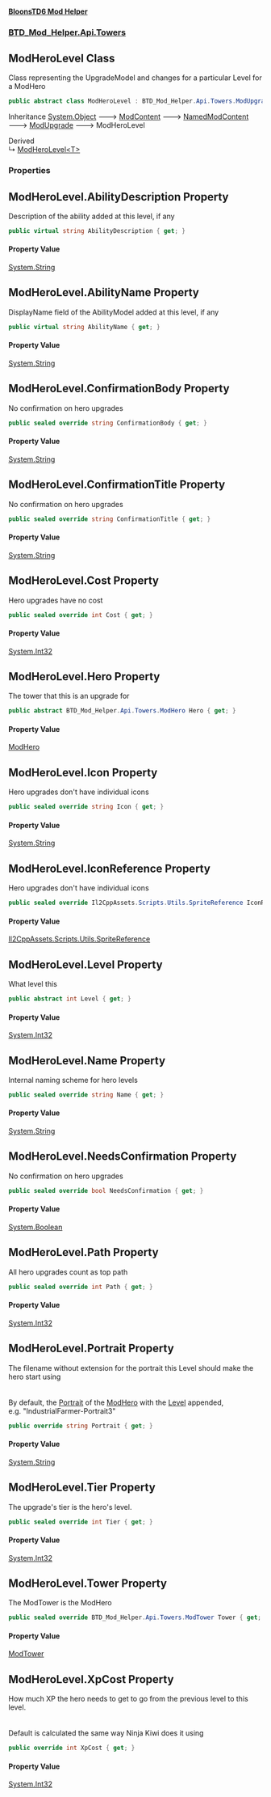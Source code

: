 #### [BloonsTD6 Mod Helper](README.md 'README')
### [BTD_Mod_Helper.Api.Towers](README.md#BTD_Mod_Helper.Api.Towers 'BTD_Mod_Helper.Api.Towers')

## ModHeroLevel Class

Class representing the UpgradeModel and changes for a particular Level for a ModHero

```csharp
public abstract class ModHeroLevel : BTD_Mod_Helper.Api.Towers.ModUpgrade
```

Inheritance [System.Object](https://docs.microsoft.com/en-us/dotnet/api/System.Object 'System.Object') &#129106; [ModContent](BTD_Mod_Helper.Api.ModContent.md 'BTD_Mod_Helper.Api.ModContent') &#129106; [NamedModContent](BTD_Mod_Helper.Api.NamedModContent.md 'BTD_Mod_Helper.Api.NamedModContent') &#129106; [ModUpgrade](BTD_Mod_Helper.Api.Towers.ModUpgrade.md 'BTD_Mod_Helper.Api.Towers.ModUpgrade') &#129106; ModHeroLevel

Derived  
&#8627; [ModHeroLevel&lt;T&gt;](BTD_Mod_Helper.Api.Towers.ModHeroLevel_T_.md 'BTD_Mod_Helper.Api.Towers.ModHeroLevel<T>')
### Properties

<a name='BTD_Mod_Helper.Api.Towers.ModHeroLevel.AbilityDescription'></a>

## ModHeroLevel.AbilityDescription Property

Description of the ability added at this level, if any

```csharp
public virtual string AbilityDescription { get; }
```

#### Property Value
[System.String](https://docs.microsoft.com/en-us/dotnet/api/System.String 'System.String')

<a name='BTD_Mod_Helper.Api.Towers.ModHeroLevel.AbilityName'></a>

## ModHeroLevel.AbilityName Property

DisplayName field of the AbilityModel added at this level, if any

```csharp
public virtual string AbilityName { get; }
```

#### Property Value
[System.String](https://docs.microsoft.com/en-us/dotnet/api/System.String 'System.String')

<a name='BTD_Mod_Helper.Api.Towers.ModHeroLevel.ConfirmationBody'></a>

## ModHeroLevel.ConfirmationBody Property

No confirmation on hero upgrades

```csharp
public sealed override string ConfirmationBody { get; }
```

#### Property Value
[System.String](https://docs.microsoft.com/en-us/dotnet/api/System.String 'System.String')

<a name='BTD_Mod_Helper.Api.Towers.ModHeroLevel.ConfirmationTitle'></a>

## ModHeroLevel.ConfirmationTitle Property

No confirmation on hero upgrades

```csharp
public sealed override string ConfirmationTitle { get; }
```

#### Property Value
[System.String](https://docs.microsoft.com/en-us/dotnet/api/System.String 'System.String')

<a name='BTD_Mod_Helper.Api.Towers.ModHeroLevel.Cost'></a>

## ModHeroLevel.Cost Property

Hero upgrades have no cost

```csharp
public sealed override int Cost { get; }
```

#### Property Value
[System.Int32](https://docs.microsoft.com/en-us/dotnet/api/System.Int32 'System.Int32')

<a name='BTD_Mod_Helper.Api.Towers.ModHeroLevel.Hero'></a>

## ModHeroLevel.Hero Property

The tower that this is an upgrade for

```csharp
public abstract BTD_Mod_Helper.Api.Towers.ModHero Hero { get; }
```

#### Property Value
[ModHero](BTD_Mod_Helper.Api.Towers.ModHero.md 'BTD_Mod_Helper.Api.Towers.ModHero')

<a name='BTD_Mod_Helper.Api.Towers.ModHeroLevel.Icon'></a>

## ModHeroLevel.Icon Property

Hero upgrades don't have individual icons

```csharp
public sealed override string Icon { get; }
```

#### Property Value
[System.String](https://docs.microsoft.com/en-us/dotnet/api/System.String 'System.String')

<a name='BTD_Mod_Helper.Api.Towers.ModHeroLevel.IconReference'></a>

## ModHeroLevel.IconReference Property

Hero upgrades don't have individual icons

```csharp
public sealed override Il2CppAssets.Scripts.Utils.SpriteReference IconReference { get; }
```

#### Property Value
[Il2CppAssets.Scripts.Utils.SpriteReference](https://docs.microsoft.com/en-us/dotnet/api/Il2CppAssets.Scripts.Utils.SpriteReference 'Il2CppAssets.Scripts.Utils.SpriteReference')

<a name='BTD_Mod_Helper.Api.Towers.ModHeroLevel.Level'></a>

## ModHeroLevel.Level Property

What level this

```csharp
public abstract int Level { get; }
```

#### Property Value
[System.Int32](https://docs.microsoft.com/en-us/dotnet/api/System.Int32 'System.Int32')

<a name='BTD_Mod_Helper.Api.Towers.ModHeroLevel.Name'></a>

## ModHeroLevel.Name Property

Internal naming scheme for hero levels

```csharp
public sealed override string Name { get; }
```

#### Property Value
[System.String](https://docs.microsoft.com/en-us/dotnet/api/System.String 'System.String')

<a name='BTD_Mod_Helper.Api.Towers.ModHeroLevel.NeedsConfirmation'></a>

## ModHeroLevel.NeedsConfirmation Property

No confirmation on hero upgrades

```csharp
public sealed override bool NeedsConfirmation { get; }
```

#### Property Value
[System.Boolean](https://docs.microsoft.com/en-us/dotnet/api/System.Boolean 'System.Boolean')

<a name='BTD_Mod_Helper.Api.Towers.ModHeroLevel.Path'></a>

## ModHeroLevel.Path Property

All hero upgrades count as top path

```csharp
public sealed override int Path { get; }
```

#### Property Value
[System.Int32](https://docs.microsoft.com/en-us/dotnet/api/System.Int32 'System.Int32')

<a name='BTD_Mod_Helper.Api.Towers.ModHeroLevel.Portrait'></a>

## ModHeroLevel.Portrait Property

The filename without extension for the portrait this Level should make the hero start using  
<br/>  
By default, the [Portrait](BTD_Mod_Helper.Api.Towers.ModTower.md#BTD_Mod_Helper.Api.Towers.ModTower.Portrait 'BTD_Mod_Helper.Api.Towers.ModTower.Portrait') of the [ModHero](BTD_Mod_Helper.Api.Towers.ModHero.md 'BTD_Mod_Helper.Api.Towers.ModHero') with the [Level](BTD_Mod_Helper.Api.Towers.ModHeroLevel.md#BTD_Mod_Helper.Api.Towers.ModHeroLevel.Level 'BTD_Mod_Helper.Api.Towers.ModHeroLevel.Level') appended,  
e.g. "IndustrialFarmer-Portrait3"

```csharp
public override string Portrait { get; }
```

#### Property Value
[System.String](https://docs.microsoft.com/en-us/dotnet/api/System.String 'System.String')

<a name='BTD_Mod_Helper.Api.Towers.ModHeroLevel.Tier'></a>

## ModHeroLevel.Tier Property

The upgrade's tier is the hero's level.

```csharp
public sealed override int Tier { get; }
```

#### Property Value
[System.Int32](https://docs.microsoft.com/en-us/dotnet/api/System.Int32 'System.Int32')

<a name='BTD_Mod_Helper.Api.Towers.ModHeroLevel.Tower'></a>

## ModHeroLevel.Tower Property

The ModTower is the ModHero

```csharp
public sealed override BTD_Mod_Helper.Api.Towers.ModTower Tower { get; }
```

#### Property Value
[ModTower](BTD_Mod_Helper.Api.Towers.ModTower.md 'BTD_Mod_Helper.Api.Towers.ModTower')

<a name='BTD_Mod_Helper.Api.Towers.ModHeroLevel.XpCost'></a>

## ModHeroLevel.XpCost Property

How much XP the hero needs to get to go from the previous level to this level.  
<br/>  
Default is calculated the same way Ninja Kiwi does it using

```csharp
public override int XpCost { get; }
```

#### Property Value
[System.Int32](https://docs.microsoft.com/en-us/dotnet/api/System.Int32 'System.Int32')